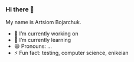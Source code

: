 ### Hi there 👋
My name is Artsiom Bojarchuk. 

- 🔭 I’m currently working on 
- 🌱 I’m currently learning 
- 😄 Pronouns: ...
- ⚡ Fun fact: testing, computer science, enikeian

